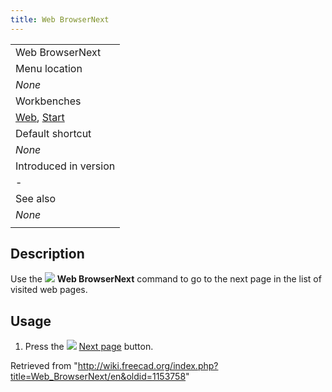 ```yaml
---
title: Web BrowserNext
---
```


|                                                                                    |
| ---------------------------------------------------------------------------------- |
| Web BrowserNext                                                                    |
| Menu location                                                                      |
| _None_                                                                             |
| Workbenches                                                                        |
| [Web](/Web_Workbench "Web Workbench"), [Start](/Start_Workbench "Start Workbench") |
| Default shortcut                                                                   |
| _None_                                                                             |
| Introduced in version                                                              |
| -                                                                                  |
| See also                                                                           |
| _None_                                                                             |
|                                                                                    |

## Description

Use the ![](/images/Web_BrowserNext.svg) **Web BrowserNext** command to go to the next page in the list of visited web pages.

## Usage

1. Press the ![](/images/Web_BrowserNext.svg) [Next page](/Web_BrowserNext "Web BrowserNext") button.

Retrieved from "<http://wiki.freecad.org/index.php?title=Web_BrowserNext/en&oldid=1153758>"
